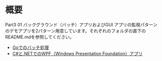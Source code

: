 # 概要

Part3 01 バックグラウンド（バッチ）アプリおよびGUI アプリの監視パターンのデモアプリを2パターン用意しています。それぞれのフォルダの直下のREADME.mdを参照してください。

- [Goでのバッチ処理](./go-backround/README.md)
- [C#と.NETでのWPF（Windows Presentation Foundation）アプリ](./windows-gui/README.md)
